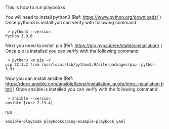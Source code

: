 
This is how to run playbooks

You will need to install python3 (Ref: https://www.python.org/downloads/ )
Once python3 is install you can verify with following command

```
 > python3 --version
Python 3.9.6

```

Next you need to install pip (Ref: https://pip.pypa.io/en/stable/installation/ )
Once pip is installed you can verify with the following command

```
 > python3 -m pip -V
pip 22.1.2 from /usr/local/lib/python3.9/site-packages/pip (python 3.9)

```

Now you can install ansible (Ref: https://docs.ansible.com/ansible/latest/installation_guide/intro_installation.html )
Once ansible is installed you can verify with the following command

```
 > ansible --version
ansible [core 2.13.4]
```

run
```
ansible-playbook playbooks/ping-example-playbook.yaml
```






